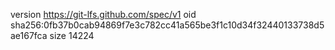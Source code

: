version https://git-lfs.github.com/spec/v1
oid sha256:0fb37b0cab94869f7e3c782cc41a565be3f1c10d34f32440133738d5ae167fca
size 14224
